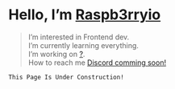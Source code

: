 # Hello, I’m [Raspb3rryio](https://github.com/Raspb3rryio/Raspb3rryio)
  
>I’m interested in Frontend dev.  
> I’m currently learning everything.  
> I’m working on [?](http://raspb3rry.io).  
> How to reach me [Discord comming soon!](#)
  
`This Page Is Under Construction!`
